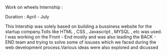 Work on wheels Internship :

Duration : April - July

This Intership was solely based on building a bussiness website for the startup company.Tolls like HTML , CSS , Javascript , MYSQL , etc was used.
I was working  on the Front - End mostly and was also leading the BACK - END team  and trying to solve some of issuses which we faced during the 
web development process.Various ideas were also explored and dicussed 
  

